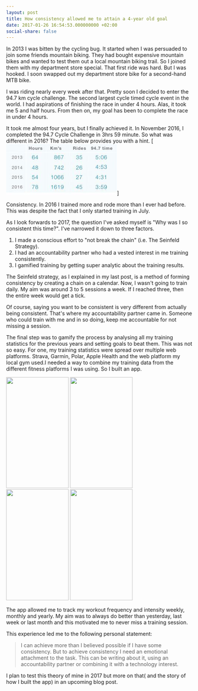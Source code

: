 ```yaml
---
layout: post
title: How consistency allowed me to attain a 4-year old goal
date: 2017-01-26 16:54:53.000000000 +02:00
social-share: false
---
```

In 2013 I was bitten by the cycling bug. It started when I was persuaded to join some friends mountain biking. They had bought expensive mountain bikes and wanted to test them out a local mountain biking trail. So I joined them with my department store special. 
That first ride was hard. But I was hooked. I soon swapped out my department store bike for a second-hand MTB bike.

I was riding nearly every week after that. Pretty soon I decided to enter the 94.7 km cycle challenge. The second largest cycle timed cycle event in the world. I had aspirations of finishing the race in under 4 hours. Alas, it took me 5 and half hours. From then on, my goal has been to complete the race in under 4 hours.

It took me almost four years, but I finally achieved it. In November 2016, I completed the 94.7 Cycle Challenge in 3hrs 59 minute. So what was different in 2016? The table below provides you with a hint.
[![Strava](/assets/images/Strava-Stats.jpg)]


Consistency. In 2016 I trained more and rode more than I ever had before. This was despite the fact that I only started training in July.

As I look forwards to 2017, the question I've asked myself is "Why was I so consistent this time?". 
I've narrowed it down to three factors.
1. I made a conscious effort to "not break the chain" (i.e. The Seinfeld Strategy).
2. I had an accountability partner who had a vested interest in me training consistently.
3. I gamified training by getting super analytic about the training results.


The Seinfeld strategy, as I explained in my last post, is a method of forming consistency by creating a chain on a calendar. Now, I wasn't going to train daily. My aim was around 3 to 5 sessions a week. If I reached three, then the entire week would get a tick.

Of course, saying you want to be consistent is very different from actually being consistent. That's where my accountability partner came in. Someone who could train with me and in so doing, keep me accountable for not missing a session.

The final step was to gamify the process by analysing all my training statistics for the previous years and setting goals to beat them. This was not so easy. For one, my training statistics were spread over multiple web platforms. Strava, Garmin, Polar, Apple Health and the web platform my local gym used.I needed a way to combine my training data from the different fitness platforms I was using. So I built an app.

<a href="http://asifhamza.com/http://asifhamza.com/wp-content/uploads/2017/01/IMG_1867.png"><img class="alignnone size-medium wp-image-374" src="{{ site.baseurl }}/assets/IMG_1867-169x300.png" alt="" width="169" height="300" /></a> <a href="http://asifhamza.com/http://asifhamza.com/wp-content/uploads/2017/01/IMG_1866.png"><img class="alignnone size-medium wp-image-373" src="{{ site.baseurl }}/assets/IMG_1866-169x300.png" alt="" width="169" height="300" /></a> <a href="http://asifhamza.com/http://asifhamza.com/wp-content/uploads/2017/01/IMG_1865.png"><img class="alignnone size-medium wp-image-372" src="{{ site.baseurl }}/assets/IMG_1865-169x300.png" alt="" width="169" height="300" /></a> <a href="http://asifhamza.com/http://asifhamza.com/wp-content/uploads/2017/01/IMG_1864.png"><img class="alignnone size-medium wp-image-371" src="{{ site.baseurl }}/assets/IMG_1864-169x300.png" alt="" width="169" height="300" /></a>

The app allowed me to track my workout frequency and intensity weekly, monthly and yearly. My aim was to always do better than yesterday, last week or last month and this motivated me to never miss a training session.

This experience led me to the following personal statement:

> I can achieve more than I believed possible if I have some consistency. But to achieve consistency I need an emotional attachment to the task. This can be writing about it, using an accountability partner or combining it with a technology interest.

I plan to test this theory of mine in 2017 but more on that( and the story of how I built the app) in an upcoming blog post.

